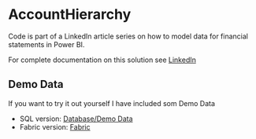 # AccountHierarchy

Code is part of a LinkedIn article series on how to model data for financial statements in Power BI.

For complete documentation on this solution see [LinkedIn](https://www.linkedin.com/pulse/how-model-data-financial-statements-power-bi-chris-kudahl-s%C3%B8rensen-ots7f/?trackingId=bDaLjj/1S4CK4WSAX0sCYw==)

## Demo Data

If you want to try it out yourself I have included som Demo Data
- SQL version: [Database/Demo Data](https://github.com/ChrisQdahl/AccountHierarchy/tree/main/Database/Demo%20Data)
- Fabric version: [Fabric](https://github.com/ChrisQdahl/AccountHierarchy/tree/main/Fabric)
